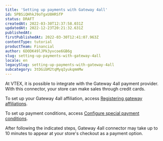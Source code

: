 ```yaml
---
title: 'Setting up payments with Gateway 4all'
id: 5PBSiQHhkJ9oTgxU8HRSfP
status: DRAFT
createdAt: 2022-03-30T12:37:58.031Z
updatedAt: 2022-12-23T20:21:32.631Z
publishedAt: 
firstPublishedAt: 2022-03-30T12:41:07.963Z
contentType: tutorial
productTeam: Financial
author: 6DODK49lJPk3yvcoe6GB6g
slug: setting-up-payments-with-gateway-4all
locale: en
legacySlug: setting-up-payments-with-gateway-4all
subcategory: 3tDGibM2tqMyqIyukqmmMw
---
```


At VTEX, it is possible to integrate with the Gateway 4all payment provider. With this connector, your store can make sales through credit cards.

To set up your Gateway 4all affiliation, access [Registering gateway affiliations](https://help.vtex.com/en/tutorial/afiliacoes-de-gateway--tutorials_444#).

To set up payment conditions, access [Configure special payment conditions](https://help.vtex.com/en/tutorial/condicoes-de-pagamento).

After following the indicated steps, Gateway 4all connector may take up to 10 minutes to appear at your store's checkout as a payment option.
